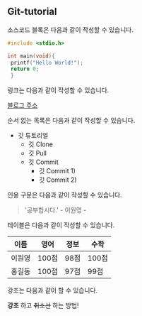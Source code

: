 ## Git-tutorial

 소스코드 블록은 다음과 같이 작성할 수 있습니다.
 
 ```c
 #include <stdio.h>
 
 int main(void){
  printf("Hello World!");
  return 0;
  }
  ```
  
  링크는 다음과 같이 작성할 수 있습니다.
  
  [블로그 주소](https://blog.naver.com/leeoo6436)
  
  순서 없는 목록은 다음과 같이 작성할 수 있습니다.
  
  * 깃 튜토리얼
     * 깃 Clone
     * 깃 Pull
     * 깃 Commit
        * 깃 Commit 1)
        * 깃 Commit 2)
        
 인용 구문은 다음과 같이 작성할 수 있습니다.
 
 > '공부합시다.' - 이원영 -
 
 테이블은 다음과 같이 작성할 수 있습니다.
 
 이름|영어|정보|수학
 ---|---|---|---|
 이원영|100점|98점|100점|
 홍길동|100점|97점|99점|
 
 강조는 다음과 같이 할 수 있습니다.
 
 **강조** 하고 ~~취소선~~ 하는 방법!
